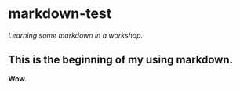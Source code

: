 # markdown-test
*Learning some markdown in a workshop.*

## This is the beginning of my using markdown. 
**Wow.**
